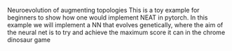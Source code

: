 Neuroevolution of augmenting topologies
This is a toy example for beginners to show how one would implement NEAT in pytorch. In this example we will implement a NN that evolves genetically, where the aim of the neural net is to try and achieve the maximum score it can in the chrome dinosaur game 
